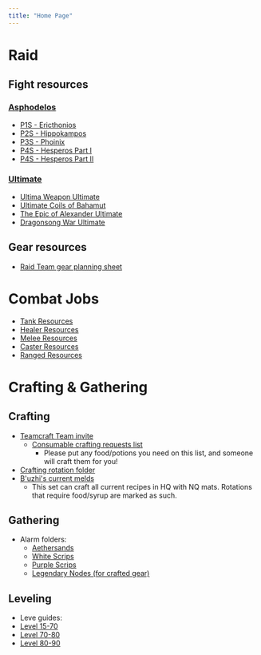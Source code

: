 ```yaml
---
title: "Home Page"
---
```

# Raid
## Fight resources
### [Asphodelos](notes/Asphodelos)
- [P1S - Ericthonios](notes/P1S%20-%20Ericthonios)
- [P2S - Hippokampos](notes/P2S%20-%20Hippokampos)
- [P3S - Phoinix](notes/P3S%20-%20Phoinix)
- [P4S - Hesperos Part I](notes/P4S%20-%20Hesperos%20Part%20I)
- [P4S - Hesperos Part II](notes/P4S%20-%20Hesperos%20Part%20II)
### [Ultimate](notes/Ultimate)
- [Ultima Weapon Ultimate](Ultima%20Weapon%20Ultimate)
- [Ultimate Coils of Bahamut](Ultimate%20Coils%20of%20Bahamut)
- [The Epic of Alexander Ultimate](notes/The%20Epic%20of%20Alexander%20Ultimate)
- [Dragonsong War Ultimate](notes/Dragonsong%20War%20Ultimate)

## Gear resources
- [Raid Team gear planning sheet](https://docs.google.com/spreadsheets/d/1SduPOWjmMMq0v6ve52C8xygsJS13auH_k_8uh6X1FkY/edit?usp=sharing)

# Combat Jobs
- [Tank Resources](notes/Tank%20Resources)
- [Healer Resources](notes/Healer%20Resources)
- [Melee Resources](notes/Melee%20Resources)
- [Caster Resources](notes/Caster%20Resources)
- [Ranged Resources](notes/Ranged%20Resources)

# Crafting & Gathering
## Crafting
- [Teamcraft Team invite](https://ffxivteamcraft.com/teams/invite/eyBjfgBIVyvsmvKwLTKI)
	- [Consumable crafting requests list](https://ffxivteamcraft.com/list/yFAvq110vTZJU12pPcV2)
		- Please put any food/potions you need on this list, and someone will craft them for you!
- [Crafting rotation folder](https://ffxivteamcraft.com/rotation-folder/m2FooAcnjVjbey5j0WHC)
- [B'uzhi's current melds](https://ffxivteamcraft.com/gearset/PRr89Wa3wjpyuKTJql1X)
	- This set can craft all current recipes in HQ with NQ mats. Rotations that require food/syrup are marked as such.

## Gathering
- Alarm folders:
	- [Aethersands](https://ffxivteamcraft.com/alarm-group/R7pwoppjFdY4DkCQNaQy)
	- [White Scrips](https://ffxivteamcraft.com/alarm-group/KrtetKKLZFimeKUntMVy)
	- [Purple Scrips](https://ffxivteamcraft.com/alarm-group/ZPu9uc51bXAXaIXrYzfu)
	- [Legendary Nodes (for crafted gear)](https://ffxivteamcraft.com/alarm-group/TNwgPHQxdE0BQdSa2Oi4)

## Leveling
- Leve guides:
 - [Level 15-70](https://tinyurl.com/arrsbleveguide)
 - [Level 70-80](https://tinyurl.com/shbleveguide)
 - [Level 80-90](https://tinyurl.com/ewleveguide)